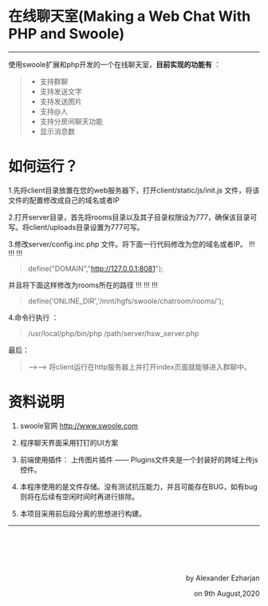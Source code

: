 # 在线聊天室(Making a Web Chat With PHP and Swoole)

------

使用swoole扩展和php开发的一个在线聊天室，**目前实现的功能有** ：

> * 支持群聊
> * 支持发送文字
> * 支持发送图片
> * 支持@人
> * 支持分房间聊天功能
> * 显示消息数

# 如何运行？

1.先将client目录放置在您的web服务器下，打开client/static/js/init.js 文件，将该文件的配置修改成自己的域名或者IP

2.打开server目录，首先将rooms目录以及其子目录权限设为777，确保该目录可写。将client/uploads目录设置为777可写。

3.修改server/config.inc.php 文件。将下面一行代码修改为您的域名或者IP。 !!!  !!! !!!

> define("DOMAIN","http://127.0.0.1:8081");

并且将下面这样修改为rooms所在的路径   !!!  !!! !!!

> define('ONLINE_DIR','/mnt/hgfs/swoole/chatroom/rooms/');

4.命令行执行 ：
> /usr/local/php/bin/php /path/server/hsw_server.php 
 
 
 
 最后：
 >-->--> 将client运行在http服务器上并打开index页面就能够进入群聊中。


# 资料说明
1. swoole官网 http://www.swoole.com

2. 程序聊天界面采用钉钉的UI方案

3. 前端使用插件：
上传图片插件 —— Plugins文件夹是一个封装好的跨域上传js控件。

4. 本程序使用的是文件存储。没有测试抗压能力，并且可能存在BUG，如有bug则将在后续有空闲时间时再进行排除。


5. 本项目采用前后段分离的思想进行构建。




---
<br><br><br><br>

<p align="right">by Alexander Ezharjan</p>
<p align="right">on 9th August,2020</p>
